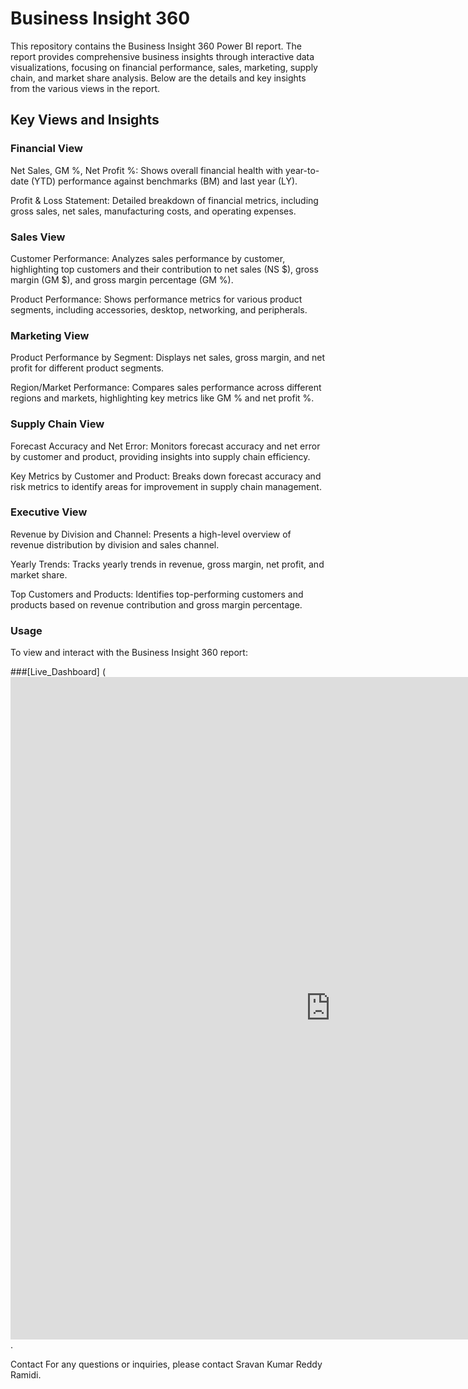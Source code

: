 # Business Insight 360

This repository contains the Business Insight 360 Power BI report. The report provides comprehensive business insights through interactive data visualizations, focusing on financial performance, sales, marketing, supply chain, and market share analysis. Below are the details and key insights from the various views in the report.

## Key Views and Insights 

### Financial View

Net Sales, GM %, Net Profit %: Shows overall financial health with year-to-date (YTD) performance against benchmarks (BM) and last year (LY).

Profit & Loss Statement: Detailed breakdown of financial metrics, including gross sales, net sales, manufacturing costs, and operating expenses.

### Sales View

Customer Performance: Analyzes sales performance by customer, highlighting top customers and their contribution to net sales (NS $), gross margin (GM $), and gross margin percentage (GM %).

Product Performance: Shows performance metrics for various product segments, including accessories, desktop, networking, and peripherals.
### Marketing View

Product Performance by Segment: Displays net sales, gross margin, and net profit for different product segments.

Region/Market Performance: Compares sales performance across different regions and markets, highlighting key metrics like GM % and net profit %.
### Supply Chain View

Forecast Accuracy and Net Error: Monitors forecast accuracy and net error by customer and product, providing insights into supply chain efficiency.

Key Metrics by Customer and Product: Breaks down forecast accuracy and risk metrics to identify areas for improvement in supply chain management.

### Executive View
Revenue by Division and Channel: Presents a high-level overview of revenue distribution by division and sales channel.

Yearly Trends: Tracks yearly trends in revenue, gross margin, net profit, and market share.

Top Customers and Products: Identifies top-performing customers and products based on revenue contribution and gross margin percentage.

### Usage
To view and interact with the Business Insight 360 report:

###[Live_Dashboard]
([<iframe title="Business Insight 360" width="1024" height="1060" src="https://app.powerbi.com/view?r=eyJrIjoiMTBkNjQ2NjAtMmY2OC00NTIwLTk3ZmYtYzM3NGUxMTYxNjhmIiwidCI6ImM2ZTU0OWIzLTVmNDUtNDAzMi1hYWU5LWQ0MjQ0ZGM1YjJjNCJ9" frameborder="0" allowFullScreen="true"></iframe>](https://app.powerbi.com/view?r=eyJrIjoiMTBkNjQ2NjAtMmY2OC00NTIwLTk3ZmYtYzM3NGUxMTYxNjhmIiwidCI6ImM2ZTU0OWIzLTVmNDUtNDAzMi1hYWU5LWQ0MjQ0ZGM1YjJjNCJ9]).

Contact
For any questions or inquiries, please contact Sravan Kumar Reddy Ramidi.
